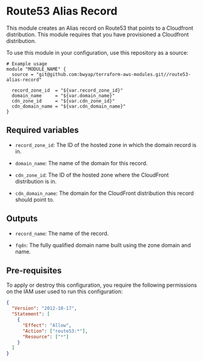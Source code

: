 # Route53 Alias Record

This module creates an Alias record on Route53 that points to a Cloudfront distribution.
This module requires that you have provisioned a Cloudfront distribution.

To use this module in your configuration, use this repository as a source:

```hcl
# Example usage
module "MODULE_NAME" {
  source = "git@github.com:bwyap/terraform-aws-modules.git//route53-alias-record"

  record_zone_id  = "${var.record_zone_id}"
  domain_name     = "${var.domain_name}"
  cdn_zone_id     = "${var.cdn_zone_id}"
  cdn_domain_name = "${var.cdn_domain_name}"
}
```

## Required variables

- `record_zone_id`: The ID of the hosted zone in which the domain record is in.

- `domain_name`: The name of the domain for this record.

- `cdn_zone_id`: The ID of the hosted zone where the CloudFront distribution is in.

- `cdn_domain_name`: The domain for the CloudFront distribution this record should point to.


## Outputs

- `record_name`: The name of the record.

- `fqdn`: The fully qualified domain name built using the zone domain and name.


## Pre-requisites

To apply or destroy this configuration, you require the following permissions on the IAM user used to run this configuration:

```json
{
  "Version": "2012-10-17",
  "Statement": [
    {
      "Effect": "Allow",
      "Action": ["route53:*"],
      "Resource": ["*"]
    }
  ]
}
```
